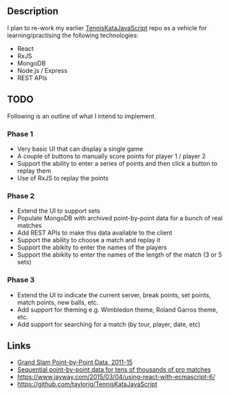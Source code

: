 
## Description

I plan to re-work my earlier [TennisKataJavaScript](https://github.com/taylorjg/TennisKataJavaScript)
repo as a vehicle for learning/practising the following technologies: 

* React
* RxJS
* MongoDB
* Node.js / Express
* REST APIs

## TODO

Following is an outline of what I intend to implement.

### Phase 1

* Very basic UI that can display a single game
* A couple of buttons to manually score points for player 1 / player 2
* Support the ability to enter a series of points and then click a button to replay them
* Use of RxJS to replay the points

### Phase 2

* Extend the UI to support sets
* Populate MongoDB with archived point-by-point data for a bunch of real matches
* Add REST APIs to make this data available to the client
* Support the ability to choose a match and replay it
* Support the abikity to enter the names of the players
* Support the abikity to enter the names of the length of the match (3 or 5 sets)

### Phase 3

* Extend the UI to indicate the current server, break points, set points, match points, new balls, etc.
* Add support for theming e.g. Wimbledon theme, Roland Garros theme, etc.
* Add support for searching for a match (by tour, player, date, etc)  

## Links

* [Grand Slam Point-by-Point Data, 2011-15](https://github.com/JeffSackmann/tennis_slam_pointbypoint)
* [Sequential point-by-point data for tens of thousands of pro matches](https://github.com/JeffSackmann/tennis_pointbypoint)
* https://www.jayway.com/2015/03/04/using-react-with-ecmascript-6/
* https://github.com/taylorjg/TennisKataJavaScript
